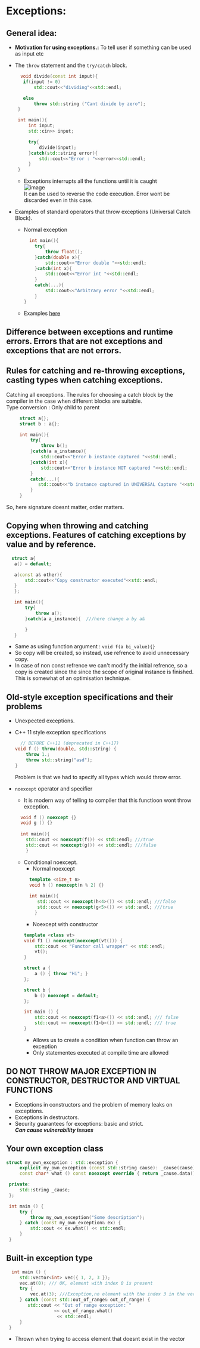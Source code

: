 # Exceptions:
## General idea:
 - **Motivation for using exceptions.:** 
     To tell user if something can be used as input etc
     
 - The `throw` statement and the `try/catch` block.  
   ```c++
     void divide(const int input){
      if(input != 0)
          std::cout<<"dividing"<<std::endl;

      else
          throw std::string ("Cant divide by zero");
    }

    int main(){
        int input;
        std::cin>> input;

        try{
            divide(input);
        }catch(std::string error){
            std::cout<<"Error : "<<error<<std::endl;
        }
    }
   ```
   + Exceptions interrupts all the functions until it is caught  
      ![image](https://user-images.githubusercontent.com/49760167/173134740-66f09a7b-b33c-4a3c-982a-0466ab589fe5.png)  
      It can be used to reverse the code execution. Error wont be discarded even in this case.

 - Examples of standard operators that throw exceptions (Universal Catch Block).
    + Normal exception
      ```c++
        int main(){
          try{
              throw float();
          }catch(double x){
              std::cout<<"Error double "<<std::endl;
          }catch(int x){
              std::cout<<"Error int "<<std::endl;
          }
          catch(...){
              std::cout<<"Arbitrary error "<<std::endl;
          }
      }
      ```
     + Examples [here](https://pastebin.com/m0DP7iGk)
     
 
## Difference between exceptions and runtime errors. Errors that are not exceptions and exceptions that are not errors.

## Rules for catching and re-throwing exceptions, casting types when catching exceptions.  
  Catching all exceptions. The rules for choosing a catch block by the compiler in the case when different blocks are suitable.  
  Type conversion : Only child to parent
   ```c++
        struct a{};
        struct b : a{};

        int main(){
            try{
                throw b();
            }catch(a a_instance){
                std::cout<<"Error b instance captured "<<std::endl;
            }catch(int x){
                std::cout<<"Error b instance NOT captured "<<std::endl;
            }
            catch(...){
               std::cout<<"b instance captured in UNIVERSAL Capture "<<std::endl;
            }
        }
   ```  
   So, here signature doesnt matter, order matters.
  
 
   
## Copying when throwing and catching exceptions. Features of catching exceptions by value and by reference.
   ```c++
     struct a{
      a() = default;

      a(const a& other){
          std::cout<<"Copy constructor executed"<<std::endl;
      }
      };

      int main(){
          try{
              throw a();
          }catch(a a_instance){  ///here change a by a&

          }
      }
  ```  
   + Same as using function argument : ```void f(a bi_value){}```  
   + So copy will be created, so instead, use refrence to avoid unnecessary copy.
   + In case of non const refrence we can't modify the initial refrence, 
    so a copy is created since the since the scope of original instance is finished. 
    This is somewhat of an optimisation technique.

## Old-style exception specifications and their problems  
  - Unexpected exceptions. 
  - C++ 11 style exception specifications 
    ```c++
      // BEFORE C++11 (deprecated in C++17)
    void f () throw(double, std::string) {
        throw 1.;
        throw std::string("asd");
    }
    ```
    Problem is that we had to specify all types which would throw error.
    
 - `noexcept` operator and specifier  
    + It is modern way of telling to compiler that this functioon wont throw exception.
    ```c++
      void f () noexcept {}
      void g () {}
      
      int main(){
        std::cout << noexcept(f()) << std::endl; ///true
        std::cout << noexcept(g()) << std::endl; ///false
        }
    ```
      + Conditional noexcept.  
        * Normal noexcept  
        ```c++
          template <size_t n>
          void h () noexcept(n % 2) {}
          
          int main(){
             std::cout << noexcept(h<4>()) << std::endl; ///false
             std::cout << noexcept(g<5>()) << std::endl; ///true
            }
        ``` 
        * Noexcept with constructor  
        ```c++   
        template <class vt>
        void f1 () noexcept(noexcept(vt())) {
            std::cout << "Functor call wrapper" << std::endl;
            vt();
        }

        struct a {
            a () { throw "Hi"; }
        };

        struct b {
            b () noexcept = default;
        };

        int main () {
            std::cout << noexcept(f1<a>()) << std::endl; /// false
            std::cout << noexcept(f1<b>()) << std::endl; /// true
        }
        ```
        * Allows us to create a condition when function can throw an exception
        * Only statementes executed at compile time are allowed

##  DO NOT THROW MAJOR EXCEPTION IN CONSTRUCTOR, DESTRUCTOR AND VIRTUAL FUNCTIONS
  - Exceptions in constructors and the problem of memory leaks on exceptions.
  - Exceptions in destructors.
  - Security guarantees for exceptions: basic and strict.  
 ***Can cause vulnerability issues***
 
 
 ## Your own exception class
   ```c++
   struct my_own_exception : std::exception {
        explicit my_own_exception (const std::string cause): _cause(cause) {}
        const char* what () const noexcept override { return _cause.data(); }

    private:
        std::string _cause;
    };

    int main () {
        try {
            throw my_own_exception("Some description");
        } catch (const my_own_exception& ex) {
            std::cout << ex.what() << std::endl;
        }
    }
   ```
   
 ## Built-in exception type
 ```c++
   int main () {
      std::vector<int> vec({ 1, 2, 3 });
      vec.at(0); /// OK, element with index 0 is present
      try {
          vec.at(3); ///Exception,no element with the index 3 in the vec object
      } catch (const std::out_of_range& out_of_range) {
         std::cout << "Out of range exception: " 
                   << out_of_range.what() 
                    << std::endl;
      }
  }
 ```
  - Thrown when trying to access element that doesnt exist in the vector
 
